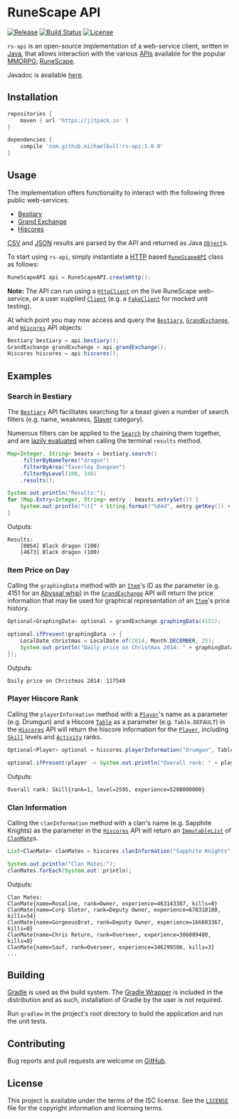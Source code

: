 # RuneScape API

[![Release](https://jitpack.io/v/michaelbull/rs-api.svg)](https://jitpack.io/#michaelbull/rs-api) [![Build Status](https://travis-ci.org/michaelbull/rs-api.svg?branch=master)](https://travis-ci.org/michaelbull/rs-api) [![License](https://img.shields.io/github/license/michaelbull/rs-api.svg)](https://github.com/michaelbull/rs-api/blob/master/LICENSE)

`rs-api` is an open-source implementation of a web-service client, written in [Java][java], that allows interaction with the various [APIs][api] available for the popular [MMORPG][mmorpg]; [RuneScape][rs].

Javadoc is available [here][javadoc].

## Installation

```groovy
repositories {
    maven { url 'https://jitpack.io' }
}

dependencies {
    compile 'com.github.michaelbull:rs-api:1.0.0'
}
```

## Usage

The implementation offers functionality to interact with the following three public web-services:

* [Bestiary][bestiary]
* [Grand Exchange][ge]
* [Hiscores][hiscores]

[CSV][csv] and [JSON][json] results are parsed by the API and returned as Java [`Object`][object]s.

To start using `rs-api`, simply instantiate a [HTTP][http] based [`RuneScapeAPI`][rsapi] class as follows:

```java
RuneScapeAPI api = RuneScapeAPI.createHttp();
```

**Note:** The API can run using a [`HttpClient`][httpclient] on the live RuneScape web-service, or a user supplied [`Client`][client] (e.g. a [`FakeClient`][fakeclient] for mocked unit testing).

At which point you may now access and query the [`Bestiary`][bestiary-api], [`GrandExchange`][ge-api], and [`Hiscores`][hiscores-api] API objects:

```java
Bestiary bestiary = api.bestiary();
GrandExchange grandExchange = api.grandExchange();
Hiscores hiscores = api.hiscores();
```

## Examples

### Search in Bestiary

The [`Bestiary`][bestiary-api] API facilitates searching for a beast given a number of search filters (e.g. name, weakness, [Slayer][slayer] category).

Numerous filters can be applied to the [`Search`][bestiary-search] by chaining them together, and are [lazily evaluated][lazy-evaluation] when calling the terminal `results` method.

```java
Map<Integer, String> beasts = bestiary.search()
	.filterByNameTerms("dragon")
	.filterByArea("Taverley Dungeon")
	.filterByLevel(100, 140)
	.results();

System.out.println("Results:");
for (Map.Entry<Integer, String> entry : beasts.entrySet()) {
	System.out.println("\t[" + String.format("%04d", entry.getKey()) + "] " + entry.getValue());
}
```

Outputs:

```
Results:
	[0054] Black dragon (100)
	[4673] Black dragon (100)
```

### Item Price on Day

Calling the `graphingData` method with an [`Item`][item]'s ID as the parameter (e.g. 4151 for an [Abyssal whip][abyssal-whip]) in the [`GrandExchange`][ge-api] API will return the price information that may be used for graphical representation of an [`Item`][item]'s price history.

```java
Optional<GraphingData> optional = grandExchange.graphingData(4151);

optional.ifPresent(graphingData -> {
	LocalDate christmas = LocalDate.of(2014, Month.DECEMBER, 25);
	System.out.println("Daily price on Christmas 2014: " + graphingData.getDailyValue(christmas).get());
});
```

Outputs:

```
Daily price on Christmas 2014: 117549
```

### Player Hiscore Rank

Calling the `playerInformation` method with a [`Player`][player]'s name as a parameter (e.g. Drumgun) and a Hiscore [`Table`][table] as a parameter (e.g. `Table.DEFAULT`) in the [`Hiscores`][hiscores-api] API will return the hiscore information for the [`Player`][player], including [`Skill`][skill] levels and [`Activity`][activity] ranks.

```java
Optional<Player> optional = hiscores.playerInformation("Drumgun", Table.DEFAULT);

optional.ifPresent(player -> System.out.println("Overall rank: " + player.getSkills().get("Overall")));
```

Outputs:

```
Overall rank: Skill{rank=1, level=2595, experience=5200000000}
```

### Clan Information

Calling the `clanInformation` method with a clan's name (e.g. Sapphite Knights) as the parameter in the [`Hiscores`][hiscores-api] API will return an [`ImmutableList`][immutablelist] of [`ClanMate`][clanmate]s.

```java
List<ClanMate> clanMates = hiscores.clanInformation("Sapphite Knights");

System.out.println("Clan Mates:");
clanMates.forEach(System.out::println);
```

Outputs:

```
Clan Mates:
ClanMate{name=Rosaline, rank=Owner, experience=463143387, kills=0}
ClanMate{name=Corp Sloter, rank=Deputy Owner, experience=678318180, kills=54}
ClanMate{name=GorgeousBrat, rank=Deputy Owner, experience=166603367, kills=0}
ClanMate{name=Chris Return, rank=Overseer, experience=306089480, kills=0}
ClanMate{name=Sauf, rank=Overseer, experience=346299506, kills=3}
...
```

## Building

[Gradle][gradle] is used as the build system. The [Gradle Wrapper][gradle-wrapper] is included in the distribution and as such, installation of Gradle by the user is not required.

Run `gradlew` in the project's root directory to build the application and run the unit tests.

## Contributing

Bug reports and pull requests are welcome on [GitHub][github].

## License

This project is available under the terms of the ISC license. See the
[`LICENSE`](LICENSE) file for the copyright information and licensing terms.

[java]: https://www.java.com/
[mmorpg]: http://en.wikipedia.org/wiki/Massively_multiplayer_online_role-playing_game
[api]: http://en.wikipedia.org/wiki/Application_programming_interface
[rs]: http://runescape.com/
[javadoc]: http://michaelbull.github.io/rs-api/1.0.0/docs/index.html
[bestiary]: http://services.runescape.com/m=rswiki/en/Bestiary_APIs
[ge]: http://services.runescape.com/m=rswiki/en/Grand_Exchange_APIs
[hiscores]: http://services.runescape.com/m=rswiki/en/Hiscores_APIs
[csv]: http://en.wikipedia.org/wiki/Comma-separated_values
[json]: http://en.wikipedia.org/wiki/JSON
[object]: https://docs.oracle.com/javase/7/docs/api/java/lang/Object.html
[http]: http://en.wikipedia.org/wiki/Hypertext_Transfer_Protocol
[rsapi]: /src/main/java/com/github/michaelbull/rs/RuneScapeAPI.java
[httpclient]: /src/main/java/com/github/michaelbull/rs/HttpClient.java
[fakeclient]: /src/test/java/com/github/michaelbull/rs/bestiary/BestiaryTest.java#L144
[client]: /src/main/java/com/github/michaelbull/rs/Client.java
[bestiary-api]: /src/main/java/com/github/michaelbull/rs/bestiary/Bestiary.java
[ge-api]: /src/main/java/com/github/michaelbull/rs/grandexchange/GrandExchange.java
[hiscores-api]: /src/main/java/com/github/michaelbull/rs/hiscores/Hiscores.java
[slayer]: http://runescape.wikia.com/wiki/Slayer
[bestiary-search]: /src/main/java/com/github/michaelbull/rs/bestiary/Search.java
[lazy-evaluation]: http://en.wikipedia.org/wiki/Lazy_evaluation
[abyssal-whip]: http://services.runescape.com/m=itemdb_rs/Abyssal_whip/viewitem.ws?obj=4151
[item]: /src/main/java/com/github/michaelbull/rs/grandexchange/Item.java
[player]: /src/main/java/com/github/michaelbull/rs/hiscores/Player.java
[immutablemap]: http://docs.guava-libraries.googlecode.com/git/javadoc/com/google/common/collect/ImmutableMap.html
[table]: /src/main/java/com/github/michaelbull/rs/hiscores/Table.java
[skill]: /src/main/java/com/github/michaelbull/rs/hiscores/Skill.java
[activity]: /src/main/java/com/github/michaelbull/rs/hiscores/HiscoreActivity.java
[immutablelist]: http://docs.guava-libraries.googlecode.com/git/javadoc/com/google/common/collect/ImmutableList.html
[clanmate]: /src/main/java/com/github/michaelbull/rs/hiscores/ClanMate.java
[gradle]: http://www.gradle.org/
[gradle-wrapper]: https://docs.gradle.org/current/userguide/gradle_wrapper.html
[github]: https://github.com/michaelbull/rs-api
